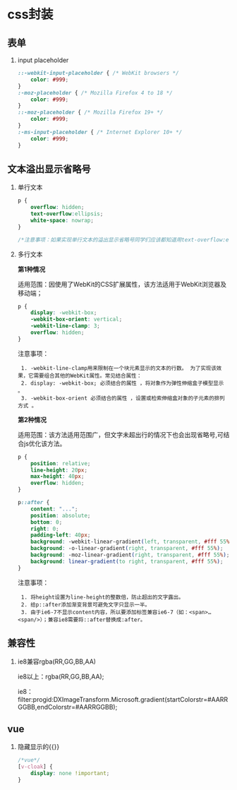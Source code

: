 # css封装

## 表单
1. input placeholder
    ```css
    ::-webkit-input-placeholder { /* WebKit browsers */
        color: #999;
    }
    :-moz-placeholder { /* Mozilla Firefox 4 to 18 */
        color: #999;
    }
    ::-moz-placeholder { /* Mozilla Firefox 19+ */
        color: #999;
    }
    :-ms-input-placeholder { /* Internet Explorer 10+ */
        color: #999;
    }
    ```

## 文本溢出显示省略号
1. 单行文本
    ```css
    p {
        overflow: hidden;
        text-overflow:ellipsis;
        white-space: nowrap;
    }
    
    /*注意事项：如果实现单行文本的溢出显示省略号同学们应该都知道用text-overflow:ellipsis属性来，当然还需要加宽度width属来兼容部分浏览。*/
    ```

2. 多行文本

    **第1种情况**
    
    适用范围：因使用了WebKit的CSS扩展属性，该方法适用于WebKit浏览器及移动端；
    ```css
    p {
        display: -webkit-box;
        -webkit-box-orient: vertical;
        -webkit-line-clamp: 3;
        overflow: hidden;
    }
    ```
     注意事项：
     
        1. -webkit-line-clamp用来限制在一个块元素显示的文本的行数。 为了实现该效果，它需要组合其他的WebKit属性。常见结合属性：
        2. display: -webkit-box; 必须结合的属性 ，将对象作为弹性伸缩盒子模型显示 。
        3. -webkit-box-orient 必须结合的属性 ，设置或检索伸缩盒对象的子元素的排列方式 。

    **第2种情况**
    
    适用范围：该方法适用范围广，但文字未超出行的情况下也会出现省略号,可结合js优化该方法。

    ```css
    p {
        position: relative;
        line-height: 20px;
        max-height: 40px;
        overflow: hidden;
    }
    
    p::after {
        content: "...";
        position: absolute;
        bottom: 0; 
        right: 0;
        padding-left: 40px;
        background: -webkit-linear-gradient(left, transparent, #fff 55%);
        background: -o-linear-gradient(right, transparent, #fff 55%);
        background: -moz-linear-gradient(right, transparent, #fff 55%);
        background: linear-gradient(to right, transparent, #fff 55%);
    }
    ```
    注意事项：
    
        1. 将height设置为line-height的整数倍，防止超出的文字露出。
        2. 给p::after添加渐变背景可避免文字只显示一半。
        3. 由于ie6-7不显示content内容，所以要添加标签兼容ie6-7（如：<span>…<span/>）；兼容ie8需要将::after替换成:after。

## 兼容性
1. ie8兼容rgba(RR,GG,BB,AA)

    ie8以上：rgba(RR,GG,BB,AA);
    
    ie8：filter:progid:DXImageTransform.Microsoft.gradient(startColorstr=#AARRGGBB,endColorstr=#AARRGGBB);

## vue
1. 隐藏显示的\{\{\}\}
    ```css
    /*vue*/
    [v-cloak] {
        display: none !important;
    }
    ```